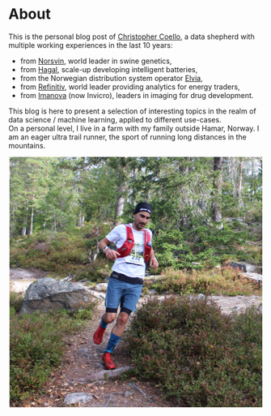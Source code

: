 # About

This is the personal blog post of [Christopher Coello](https://www.linkedin.com/in/chrcoello/), a data shepherd with multiple working experiences in the last 10 years:
 + from [Norsvin](https://norsvin.no/about-us/), world leader in swine genetics,
 + from [Hagal](https://www.hagal.no), scale-up developing intelligent batteries,
 + from the Norwegian distribution system operator [Elvia](www.elvia.no),
 + from [Refinitiv](https://www.refinitiv.com/en/products/eikon-trading-software/commodity-trading), world leader providing analytics for energy traders,
 + from [Imanova](https://invicro.com/about/) (now Invicro), leaders in imaging for drug development.
 
This blog is here to present a selection of interesting topics in the realm of data science / machine learning, applied to different use-cases.    
On a personal level, I live in a farm with my family outside Hamar, Norway. I am an eager ultra trail runner, the sport of running long distances in the mountains.  
<p align="center">
<img src="images/IMG_1502_1.JPG" width="500" alt="Ultra trail running">
</p> 



